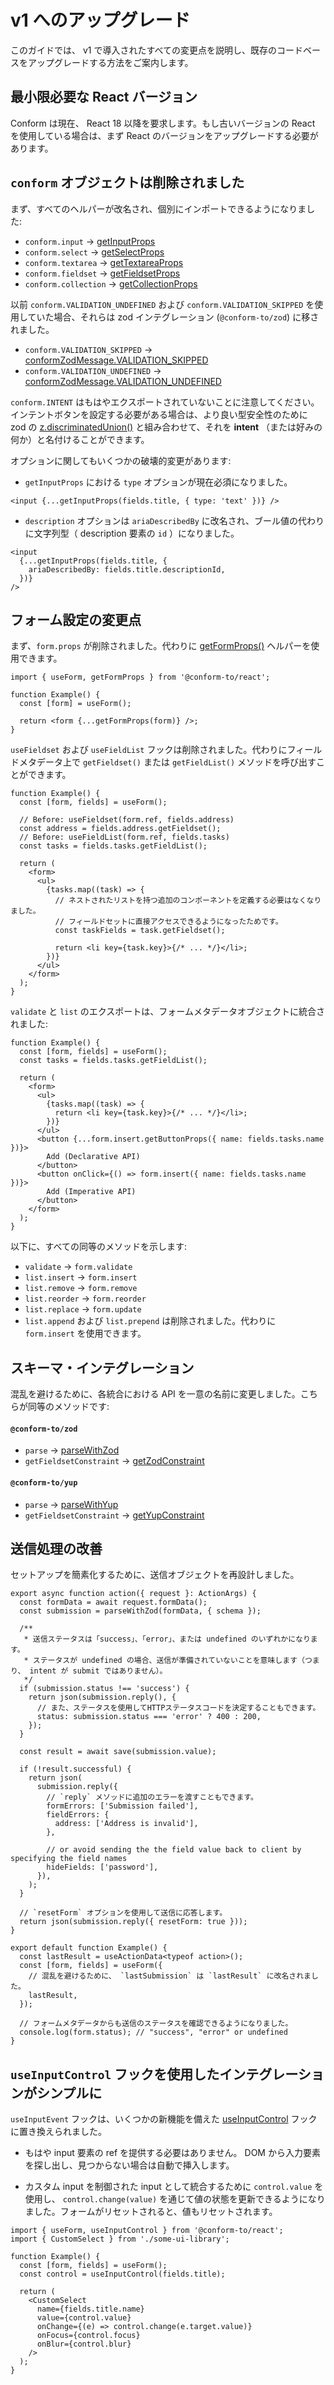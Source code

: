 # v1 へのアップグレード

このガイドでは、 v1 で導入されたすべての変更点を説明し、既存のコードベースをアップグレードする方法をご案内します。

## 最小限必要な React バージョン

Conform は現在、 React 18 以降を要求します。もし古いバージョンの React を使用している場合は、まず React のバージョンをアップグレードする必要があります。

## `conform` オブジェクトは削除されました

まず、すべてのヘルパーが改名され、個別にインポートできるようになりました:

- `conform.input` -&gt; [getInputProps](./api/react/getInputProps.md)
- `conform.select` -&gt; [getSelectProps](./api/react/getSelectProps.md)
- `conform.textarea` -&gt; [getTextareaProps](./api/react/getTextareaProps.md)
- `conform.fieldset` -&gt; [getFieldsetProps](./api/react/getFieldsetProps.md)
- `conform.collection` -&gt; [getCollectionProps](./api/react/getCollectionProps.md)

以前 `conform.VALIDATION_UNDEFINED` および `conform.VALIDATION_SKIPPED` を使用していた場合、それらは zod インテグレーション (`@conform-to/zod`) に移されました。

- `conform.VALIDATION_SKIPPED` -&gt; [conformZodMessage.VALIDATION_SKIPPED](./api/zod/conformZodMessage.md#conformzodmessagevalidation_skipped)
- `conform.VALIDATION_UNDEFINED` -&gt; [conformZodMessage.VALIDATION_UNDEFINED](./api/zod/conformZodMessage.md#conformzodmessagevalidation_undefined)

`conform.INTENT` はもはやエクスポートされていないことに注意してください。インテントボタンを設定する必要がある場合は、より良い型安全性のために zod の [z.discriminatedUnion()](https://zod.dev/?id=discriminated-unions) と組み合わせて、それを **intent** （または好みの何か）と名付けることができます。

オプションに関してもいくつかの破壊的変更があります:

- `getInputProps` における `type` オプションが現在必須になりました。

```tsx
<input {...getInputProps(fields.title, { type: 'text' })} />
```

- `description` オプションは `ariaDescribedBy` に改名され、ブール値の代わりに文字列型（ description 要素の `id` ）になりました。

```tsx
<input
  {...getInputProps(fields.title, {
    ariaDescribedBy: fields.title.descriptionId,
  })}
/>
```

## フォーム設定の変更点

まず、`form.props` が削除されました。代わりに [getFormProps()](./api/react/getFormProps.md) ヘルパーを使用できます。

```tsx
import { useForm, getFormProps } from '@conform-to/react';

function Example() {
  const [form] = useForm();

  return <form {...getFormProps(form)} />;
}
```

`useFieldset` および `useFieldList` フックは削除されました。代わりにフィールドメタデータ上で `getFieldset()` または `getFieldList()` メソッドを呼び出すことができます。

```tsx
function Example() {
  const [form, fields] = useForm();

  // Before: useFieldset(form.ref, fields.address)
  const address = fields.address.getFieldset();
  // Before: useFieldList(form.ref, fields.tasks)
  const tasks = fields.tasks.getFieldList();

  return (
    <form>
      <ul>
        {tasks.map((task) => {
          // ネストされたリストを持つ追加のコンポーネントを定義する必要はなくなりました。
          // フィールドセットに直接アクセスできるようになったためです。
          const taskFields = task.getFieldset();

          return <li key={task.key}>{/* ... */}</li>;
        })}
      </ul>
    </form>
  );
}
```

`validate` と `list` のエクスポートは、フォームメタデータオブジェクトに統合されました:

```tsx
function Example() {
  const [form, fields] = useForm();
  const tasks = fields.tasks.getFieldList();

  return (
    <form>
      <ul>
        {tasks.map((task) => {
          return <li key={task.key}>{/* ... */}</li>;
        })}
      </ul>
      <button {...form.insert.getButtonProps({ name: fields.tasks.name })}>
        Add (Declarative API)
      </button>
      <button onClick={() => form.insert({ name: fields.tasks.name })}>
        Add (Imperative API)
      </button>
    </form>
  );
}
```

以下に、すべての同等のメソッドを示します:

- `validate` -&gt; `form.validate`
- `list.insert` -&gt; `form.insert`
- `list.remove` -&gt; `form.remove`
- `list.reorder` -&gt; `form.reorder`
- `list.replace` -&gt; `form.update`
- `list.append` および `list.prepend` は削除されました。代わりに `form.insert` を使用できます。

## スキーマ・インテグレーション

混乱を避けるために、各統合における API を一意の名前に変更しました。こちらが同等のメソッドです:

#### `@conform-to/zod`

- `parse` -&gt; [parseWithZod](./api/zod/parseWithZod.md)
- `getFieldsetConstraint` -&gt; [getZodConstraint](./api/zod/getZodConstraint.md)

#### `@conform-to/yup`

- `parse` -&gt; [parseWithYup](./api/yup/parseWithYup.md)
- `getFieldsetConstraint` -&gt; [getYupConstraint](./api/yup/getYupConstraint.md)

## 送信処理の改善

セットアップを簡素化するために、送信オブジェクトを再設計しました。

```tsx
export async function action({ request }: ActionArgs) {
  const formData = await request.formData();
  const submission = parseWithZod(formData, { schema });

  /**
   * 送信ステータスは「success」、「error」、または undefined のいずれかになります。
   * ステータスが undefined の場合、送信が準備されていないことを意味します（つまり、 intent が submit ではありません）。
   */
  if (submission.status !== 'success') {
    return json(submission.reply(), {
      // また、ステータスを使用してHTTPステータスコードを決定することもできます。
      status: submission.status === 'error' ? 400 : 200,
    });
  }

  const result = await save(submission.value);

  if (!result.successful) {
    return json(
      submission.reply({
        // `reply` メソッドに追加のエラーを渡すこともできます。
        formErrors: ['Submission failed'],
        fieldErrors: {
          address: ['Address is invalid'],
        },

        // or avoid sending the the field value back to client by specifying the field names
        hideFields: ['password'],
      }),
    );
  }

  // `resetForm` オプションを使用して送信に応答します。
  return json(submission.reply({ resetForm: true }));
}

export default function Example() {
  const lastResult = useActionData<typeof action>();
  const [form, fields] = useForm({
    // 混乱を避けるために、 `lastSubmission` は `lastResult` に改名されました。
    lastResult,
  });

  // フォームメタデータからも送信のステータスを確認できるようになりました。
  console.log(form.status); // "success", "error" or undefined
}
```

## `useInputControl` フックを使用したインテグレーションがシンプルに

`useInputEvent` フックは、いくつかの新機能を備えた [useInputControl](./api/react/useInputControl.md) フックに置き換えられました。

- もはや input 要素の ref を提供する必要はありません。 DOM から入力要素を探し出し、見つからない場合は自動で挿入します。

- カスタム input を制御された input として統合するために `control.value` を使用し、 `control.change(value)` を通じて値の状態を更新できるようになりました。フォームがリセットされると、値もリセットされます。

```tsx
import { useForm, useInputControl } from '@conform-to/react';
import { CustomSelect } from './some-ui-library';

function Example() {
  const [form, fields] = useForm();
  const control = useInputControl(fields.title);

  return (
    <CustomSelect
      name={fields.title.name}
      value={control.value}
      onChange={(e) => control.change(e.target.value)}
      onFocus={control.focus}
      onBlur={control.blur}
    />
  );
}
```
